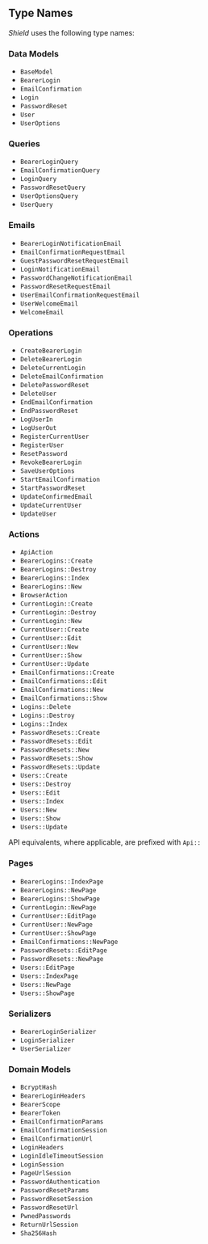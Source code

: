 ## Type Names

*Shield* uses the following type names:

### Data Models

- `BaseModel`
- `BearerLogin`
- `EmailConfirmation`
- `Login`
- `PasswordReset`
- `User`
- `UserOptions`

### Queries

- `BearerLoginQuery`
- `EmailConfirmationQuery`
- `LoginQuery`
- `PasswordResetQuery`
- `UserOptionsQuery`
- `UserQuery`

### Emails

- `BearerLoginNotificationEmail`
- `EmailConfirmationRequestEmail`
- `GuestPasswordResetRequestEmail`
- `LoginNotificationEmail`
- `PasswordChangeNotificationEmail`
- `PasswordResetRequestEmail`
- `UserEmailConfirmationRequestEmail`
- `UserWelcomeEmail`
- `WelcomeEmail`

### Operations

- `CreateBearerLogin`
- `DeleteBearerLogin`
- `DeleteCurrentLogin`
- `DeleteEmailConfirmation`
- `DeletePasswordReset`
- `DeleteUser`
- `EndEmailConfirmation`
- `EndPasswordReset`
- `LogUserIn`
- `LogUserOut`
- `RegisterCurrentUser`
- `RegisterUser`
- `ResetPassword`
- `RevokeBearerLogin`
- `SaveUserOptions`
- `StartEmailConfirmation`
- `StartPasswordReset`
- `UpdateConfirmedEmail`
- `UpdateCurrentUser`
- `UpdateUser`

### Actions

- `ApiAction`
- `BearerLogins::Create`
- `BearerLogins::Destroy`
- `BearerLogins::Index`
- `BearerLogins::New`
- `BrowserAction`
- `CurrentLogin::Create`
- `CurrentLogin::Destroy`
- `CurrentLogin::New`
- `CurrentUser::Create`
- `CurrentUser::Edit`
- `CurrentUser::New`
- `CurrentUser::Show`
- `CurrentUser::Update`
- `EmailConfirmations::Create`
- `EmailConfirmations::Edit`
- `EmailConfirmations::New`
- `EmailConfirmations::Show`
- `Logins::Delete`
- `Logins::Destroy`
- `Logins::Index`
- `PasswordResets::Create`
- `PasswordResets::Edit`
- `PasswordResets::New`
- `PasswordResets::Show`
- `PasswordResets::Update`
- `Users::Create`
- `Users::Destroy`
- `Users::Edit`
- `Users::Index`
- `Users::New`
- `Users::Show`
- `Users::Update`

API equivalents, where applicable, are prefixed with `Api::`

### Pages

- `BearerLogins::IndexPage`
- `BearerLogins::NewPage`
- `BearerLogins::ShowPage`
- `CurrentLogin::NewPage`
- `CurrentUser::EditPage`
- `CurrentUser::NewPage`
- `CurrentUser::ShowPage`
- `EmailConfirmations::NewPage`
- `PasswordResets::EditPage`
- `PasswordResets::NewPage`
- `Users::EditPage`
- `Users::IndexPage`
- `Users::NewPage`
- `Users::ShowPage`

### Serializers

- `BearerLoginSerializer`
- `LoginSerializer`
- `UserSerializer`

### Domain Models

- `BcryptHash`
- `BearerLoginHeaders`
- `BearerScope`
- `BearerToken`
- `EmailConfirmationParams`
- `EmailConfirmationSession`
- `EmailConfirmationUrl`
- `LoginHeaders`
- `LoginIdleTimeoutSession`
- `LoginSession`
- `PageUrlSession`
- `PasswordAuthentication`
- `PasswordResetParams`
- `PasswordResetSession`
- `PasswordResetUrl`
- `PwnedPasswords`
- `ReturnUrlSession`
- `Sha256Hash`
